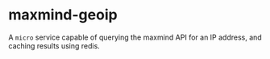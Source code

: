 maxmind-geoip
===
A `micro` service capable of querying the maxmind API for an IP address, and caching results using redis.
